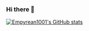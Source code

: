 ### Hi there 👋

[![Empyrean1001's GitHub stats](https://github-readme-stats.vercel.app/api?username=Empyrean1001)](https://github.com/anuraghazra/github-readme-stats)

<!--
**Empyrean1001/Empyrean1001** is a ✨ _special_ ✨ repository because its `README.md` (this file) appears on your GitHub profile.

Here are some ideas to get you started:

- 🔭 I’m currently working on ...
- 🌱 I’m currently learning ...
- 👯 I’m looking to collaborate on ...
- 🤔 I’m looking for help with ...
- 💬 Ask me about ...
- 📫 How to reach me: ...
- 😄 Pronouns: ...
- ⚡ Fun fact: ...
-->
